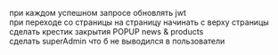при каждом успешном запросе обновлять jwt<br>
при переходе со страницы на страницу начинать с верху страницы<br>
сделать крестик закрытия POPUP news & products<br>
сделать superAdmin что б не выводился в пользователи<br>
<br>
<br>
<br>
<br>
<br>





